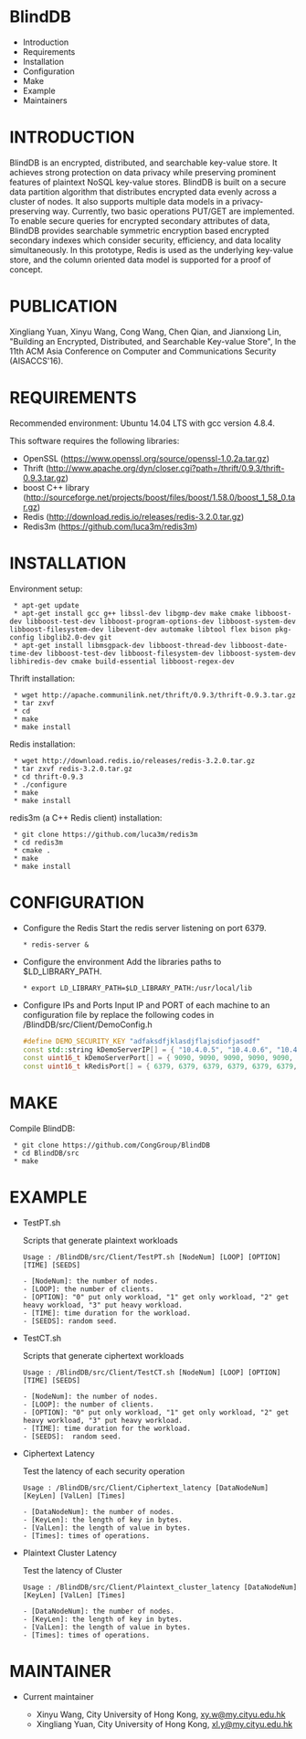 

# BlindDB

 * Introduction
 * Requirements
 * Installation
 * Configuration
 * Make
 * Example
 * Maintainers

# INTRODUCTION

BlindDB is an encrypted, distributed, and searchable key-value store. It achieves strong protection on data privacy while preserving prominent features of plaintext NoSQL key-value stores. BlindDB is built on a secure data partition algorithm that distributes encrypted data evenly across a cluster of nodes. It also supports multiple data models in a privacy-preserving way. Currently, two basic operations PUT/GET are implemented. To enable secure queries for encrypted secondary attributes of data, BlindDB provides searchable symmetric encryption based encrypted secondary indexes which consider security, efficiency, and data locality simultaneously. In this prototype, Redis is used as the underlying key-value store, and the column oriented data model is supported for a proof of concept.

# PUBLICATION

Xingliang Yuan, Xinyu Wang, Cong Wang, Chen Qian, and Jianxiong Lin, "Building an Encrypted, Distributed, and Searchable Key-value Store", In the 11th ACM Asia Conference on Computer and Communications Security (AISACCS'16).

# REQUIREMENTS

Recommended environment: Ubuntu 14.04 LTS with gcc version 4.8.4.

This software requires the following libraries:

 * OpenSSL (https://www.openssl.org/source/openssl-1.0.2a.tar.gz)
 * Thrift (http://www.apache.org/dyn/closer.cgi?path=/thrift/0.9.3/thrift-0.9.3.tar.gz)
 * boost C++ library (http://sourceforge.net/projects/boost/files/boost/1.58.0/boost_1_58_0.tar.gz)
 * Redis (http://download.redis.io/releases/redis-3.2.0.tar.gz)
 * Redis3m (https://github.com/luca3m/redis3m)

# INSTALLATION

Environment setup:

```shell
 * apt-get update
 * apt-get install gcc g++ libssl-dev libgmp-dev make cmake libboost-dev libboost-test-dev libboost-program-options-dev libboost-system-dev libboost-filesystem-dev libevent-dev automake libtool flex bison pkg-config libglib2.0-dev git
 * apt-get install libmsgpack-dev libboost-thread-dev libboost-date-time-dev libboost-test-dev libboost-filesystem-dev libboost-system-dev libhiredis-dev cmake build-essential libboost-regex-dev
```

Thrift installation:
 
```shell
 * wget http://apache.communilink.net/thrift/0.9.3/thrift-0.9.3.tar.gz
 * tar zxvf 
 * cd 
 * make
 * make install
```

Redis installation:

```shell
 * wget http://download.redis.io/releases/redis-3.2.0.tar.gz
 * tar zxvf redis-3.2.0.tar.gz
 * cd thrift-0.9.3
 * ./configure
 * make
 * make install
 ```

redis3m (a C++ Redis client) installation:

```shell
 * git clone https://github.com/luca3m/redis3m
 * cd redis3m
 * cmake .
 * make
 * make install
```

# CONFIGURATION


 * Configure the Redis
	Start the redis server listening on port 6379.

	```shell
	* redis-server &
	```

 * Configure the environment
	Add the libraries paths to $LD_LIBRARY_PATH.

	```shell
	* export LD_LIBRARY_PATH=$LD_LIBRARY_PATH:/usr/local/lib
	```
 * Configure IPs and Ports
	Input IP and PORT of each machine to an configuration file by replace the following codes in /BlindDB/src/Client/DemoConfig.h

	```cpp
	#define DEMO_SECURITY_KEY "adfaksdfjklasdjflajsdiofjasodf"
	const std::string kDemoServerIP[] = { "10.4.0.5", "10.4.0.6", "10.4.0.9", "10.4.0.10", "10.4.0.11", "10.4.0.12", "10.4.0.13", "10.4.0.14", "10.4.0.15", "10.4.0.16" };
	const uint16_t kDemoServerPort[] = { 9090, 9090, 9090, 9090, 9090, 9090, 9090, 9090, 9090, 9090 };
	const uint16_t kRedisPort[] = { 6379, 6379, 6379, 6379, 6379, 6379, 6379, 6379, 6379, 6379 };

	```

# MAKE

 Compile BlindDB:

```shell
 * git clone https://github.com/CongGroup/BlindDB
 * cd BlindDB/src
 * make
```

# EXAMPLE

  * TestPT.sh
	
	Scripts that generate plaintext workloads


	```
	Usage : /BlindDB/src/Client/TestPT.sh [NodeNum] [LOOP] [OPTION] [TIME] [SEEDS]

	- [NodeNum]: the number of nodes.
	- [LOOP]: the number of clients.
	- [OPTION]: "0" put only workload, "1" get only workload, "2" get heavy workload, "3" put heavy workload.
	- [TIME]: time duration for the workload.
	- [SEEDS]: random seed.
	```


  * TestCT.sh
	
	Scripts that generate ciphertext workloads


	```
	Usage : /BlindDB/src/Client/TestCT.sh [NodeNum] [LOOP] [OPTION] [TIME] [SEEDS]

	- [NodeNum]: the number of nodes.
	- [LOOP]: the number of clients.
	- [OPTION]: "0" put only workload, "1" get only workload, "2" get heavy workload, "3" put heavy workload.
	- [TIME]: time duration for the workload.
	- [SEEDS]:  random seed.
	```


  * Ciphertext Latency

	Test the latency of each security operation


	```
	Usage : /BlindDB/src/Client/Ciphertext_latency [DataNodeNum] [KeyLen] [ValLen] [Times]

	- [DataNodeNum]: the number of nodes.
	- [KeyLen]: the length of key in bytes.
	- [ValLen]: the length of value in bytes.
	- [Times]: times of operations.
	```


  * Plaintext Cluster Latency

	Test the latency of Cluster


	```
	Usage : /BlindDB/src/Client/Plaintext_cluster_latency [DataNodeNum] [KeyLen] [ValLen] [Times]

	- [DataNodeNum]: the number of nodes.
	- [KeyLen]: the length of key in bytes.
	- [ValLen]: the length of value in bytes.
	- [Times]: times of operations.
	```

# MAINTAINER

 * Current maintainer

	- Xinyu Wang, City University of Hong Kong, xy.w@my.cityu.edu.hk
	- Xingliang Yuan, City University of Hong Kong, xl.y@my.cityu.edu.hk




